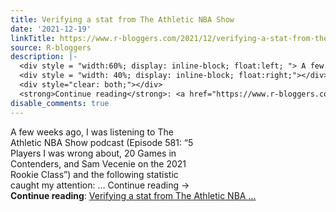 ```yaml
---
title: Verifying a stat from The Athletic NBA Show
date: '2021-12-19'
linkTitle: https://www.r-bloggers.com/2021/12/verifying-a-stat-from-the-athletic-nba-show/
source: R-bloggers
description: |-
  <div style = "width:60%; display: inline-block; float:left; "> A few weeks ago, I was listening to The Athletic NBA Show podcast (Episode 581: “5 Players I was wrong about, 20 Games in Contenders, and Sam Vecenie on the 2021 Rookie Class”) and the following statistic caught my attention: … Continue reading →</div>
  <div style = "width: 40%; display: inline-block; float:right;"></div>
  <div style="clear: both;"></div>
  <strong>Continue reading</strong>: <a href="https://www.r-bloggers.com/2021/12/verifying-a-stat-from-the-athletic-nba-show/">Verifying a stat from The Athletic NBA ...
disable_comments: true
---
```

<div style = "width:60%; display: inline-block; float:left; "> A few weeks ago, I was listening to The Athletic NBA Show podcast (Episode 581: “5 Players I was wrong about, 20 Games in Contenders, and Sam Vecenie on the 2021 Rookie Class”) and the following statistic caught my attention: … Continue reading →</div>
<div style = "width: 40%; display: inline-block; float:right;"></div>
<div style="clear: both;"></div>
<strong>Continue reading</strong>: <a href="https://www.r-bloggers.com/2021/12/verifying-a-stat-from-the-athletic-nba-show/">Verifying a stat from The Athletic NBA ...